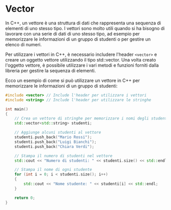 # Vector

In C++, un vettore è una struttura di dati che rappresenta una sequenza di elementi di uno stesso tipo. I vettori sono molto utili quando si ha bisogno di lavorare con una serie di dati di uno stesso tipo, ad esempio per memorizzare le informazioni di un gruppo di studenti o per gestire un elenco di numeri.

Per utilizzare i vettori in C++, è necessario includere l'header `<vector>` e creare un oggetto vettore utilizzando il tipo std::vector. Una volta creato l'oggetto vettore, è possibile utilizzare i vari metodi e funzioni forniti dalla libreria per gestire la sequenza di elementi.

Ecco un esempio di come si può utilizzare un vettore in C++ per memorizzare le informazioni di un gruppo di studenti:

```cpp
#include <vector> // Include l'header per utilizzare i vettori
#include <string> // Include l'header per utilizzare le stringhe

int main()
{
    // Crea un vettore di stringhe per memorizzare i nomi degli studenti
    std::vector<std::string> studenti;

    // Aggiunge alcuni studenti al vettore
    studenti.push_back("Mario Rossi");
    studenti.push_back("Luigi Bianchi");
    studenti.push_back("Chiara Verdi");

    // Stampa il numero di studenti nel vettore
    std::cout << "Numero di studenti: " << studenti.size() << std::endl;

    // Stampa il nome di ogni studente
    for (int i = 0; i < studenti.size(); i++)
    {
        std::cout << "Nome studente: " << studenti[i] << std::endl;
    }

    return 0;
}
```